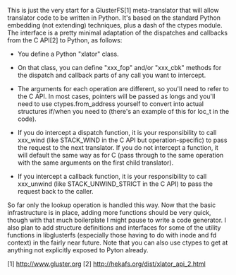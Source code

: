 This is just the very start for a GlusterFS[1] meta-translator that will
allow translator code to be written in Python.  It's based on the standard
Python embedding (not extending) techniques, plus a dash of the ctypes module.
The interface is a pretty minimal adaptation of the dispatches and callbacks
from the C API[2] to Python, as follows:

* You define a Python "xlator" class.

* On that class, you can define "xxx\_fop" and/or "xxx\_cbk" methods for the
  dispatch and callback parts of any call you want to intercept.

* The arguments for each operation are different, so you'll need to refer to
  the C API.  In most cases, pointers will be passed as longs and you'll need
  to use ctypes.from\_address yourself to convert into actual structures if/when
  you need to (there's an example of this for loc\_t in the code).

* If you do intercept a dispatch function, it is your responsibility to call
  xxx\_wind (like STACK\_WIND in the C API but operation-specific) to pass
  the request to the next translator.  If you do not intercept a function, it
  will default the same way as for C (pass through to the same operation with
  the same arguments on the first child translator).

* If you intercept a callback function, it is your responsibility to call
  xxx\_unwind (like STACK\_UNWIND\_STRICT in the C API) to pass the request back
  to the caller.

So far only the lookup operation is handled this way.  Now that the basic
infrastructure is in place, adding more functions should be very quick, though
with that much boilerplate I might pause to write a code generator.  I also
plan to add structure definitions and interfaces for some of the utility
functions in libglusterfs (especially those having to do with inode and fd
context) in the fairly near future.  Note that you can also use ctypes to get
at anything not explicitly exposed to Pyton already.

[1] http://www.gluster.org
[2] http://hekafs.org/dist/xlator_api_2.html
